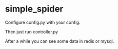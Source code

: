 # simple_spider

Configure config.py with your config.

Then just run controller.py 

After a while you can see some data in redis or mysql. 
